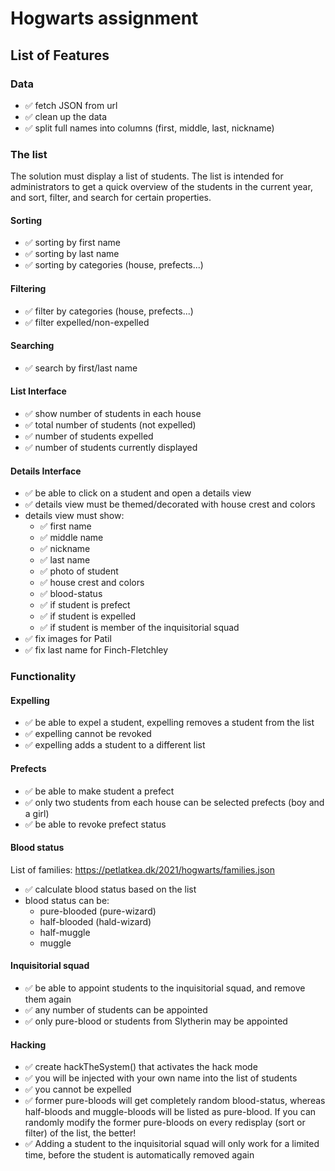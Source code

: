 # Hogwarts assignment

## List of Features

### Data

- ✅ fetch JSON from url
- ✅ clean up the data
- ✅ split full names into columns (first, middle, last, nickname)

### The list

The solution must display a list of students. The list is intended for administrators to get a quick
overview of the students in the current year, and sort, filter, and search for certain properties.

#### Sorting

- ✅ sorting by first name
- ✅ sorting by last name
- ✅ sorting by categories (house, prefects...)

#### Filtering

- ✅ filter by categories (house, prefects...)
- ✅ filter expelled/non-expelled

#### Searching

- ✅ search by first/last name

#### List Interface

- ✅ show number of students in each house
- ✅ total number of students (not expelled)
- ✅ number of students expelled
- ✅ number of students currently displayed

#### Details Interface

- ✅ be able to click on a student and open a details view
- ✅ details view must be themed/decorated with house crest and colors
- details view must show:
  - ✅ first name
  - ✅ middle name
  - ✅ nickname
  - ✅ last name
  - ✅ photo of student
  - ✅ house crest and colors
  - ✅ blood-status
  - ✅ if student is prefect
  - ✅ if student is expelled
  - ✅ if student is member of the inquisitorial squad
- ✅ fix images for Patil
- ✅ fix last name for Finch-Fletchley

### Functionality

#### Expelling

- ✅ be able to expel a student, expelling removes a student from the list
- ✅ expelling cannot be revoked
- ✅ expelling adds a student to a different list

#### Prefects

- ✅ be able to make student a prefect
- ✅ only two students from each house can be selected prefects (boy and a girl)
- ✅ be able to revoke prefect status

#### Blood status

List of families:
https://petlatkea.dk/2021/hogwarts/families.json

- ✅ calculate blood status based on the list
- blood status can be:
  - pure-blooded (pure-wizard)
  - half-blooded (hald-wizard)
  - half-muggle
  - muggle

#### Inquisitorial squad

- ✅ be able to appoint students to the inquisitorial squad, and remove them again
- ✅ any number of students can be appointed
- ✅ only pure-blood or students from Slytherin may be appointed

#### Hacking

- ✅ create hackTheSystem() that activates the hack mode
- ✅ you will be injected with your own name into the list of students
- ✅ you cannot be expelled
- ✅ former pure-bloods will get completely
  random blood-status, whereas half-bloods and muggle-bloods will be listed as pure-blood.
  If you can randomly modify the former pure-bloods on every redisplay (sort or filter)
  of the list, the better!
- ✅ Adding a student to the inquisitorial squad will only work for a limited time, before
  the student is automatically removed again
